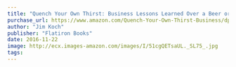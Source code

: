 ```yaml
---
title: "Quench Your Own Thirst: Business Lessons Learned Over a Beer or Two"
purchase_url: https://www.amazon.com/Quench-Your-Own-Thirst-Business/dp/1250070503%3FSubscriptionId%3DAKIAIVZLK2PABGQI2KAQ%26tag%3Deverrail-20%26linkCode%3Dxm2%26camp%3D2025%26creative%3D165953%26creativeASIN%3D1250070503
author: "Jim Koch"
publisher: "Flatiron Books"
date: 2016-11-22
image: http://ecx.images-amazon.com/images/I/51cgQETsaUL._SL75_.jpg
tags:
---
```


